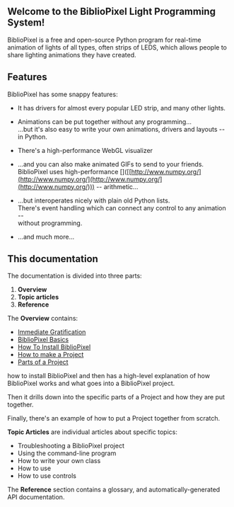 ## Welcome to the BiblioPixel Light Programming System!

BiblioPixel is a free and open-source Python program for real-time animation of
lights of all types, often strips of LEDS, which allows people to share
lighting animations they have created.

## Features

BiblioPixel has some snappy features:


* It has drivers for almost every popular LED strip, and many other lights.
* Animations can be put together without any programming...  
    ...but it's also easy to write your own animations, drivers and layouts --  
    in Python.


* There's a high-performance WebGL visualizer
* ...and you can also make animated GIFs to send to your friends.  
    BiblioPixel uses high-performance []([[http://www.numpy.org/](http://www.numpy.org/](http://www.numpy.org/](http://www.numpy.org/))) --
    arithmetic...


* ...but interoperates nicely with plain old Python lists.  
    There's event handling which can connect any control to any animation --  
    without programming.


* ...and much more...

## This documentation

The documentation is divided into three parts:

1. **Overview**
1. **Topic articles**
1. **Reference**

The **Overview** contains:


* [Immediate Gratification](overview/Immediate-Gratification.md)
* [BiblioPixel Basics](overview/BiblioPixel-Basics.md)
* [How To Install BiblioPixel](overview/How-To-Install-BiblioPixel.md)
* [How to make a Project](overview/How-to-make-a-Project.md)
* [Parts of a Project](overview/Parts-of-a-Project.md)

how to install BiblioPixel and then has a high-level
explanation of how BiblioPixel works and what goes into a BiblioPixel project.

Then it drills down into the specific parts of a Project and how they are put
together.

Finally, there's an example of how to put a Project together from scratch.

**Topic Articles** are individual articles about specific topics:


* Troubleshooting a BiblioPixel project
* Using the  command-line program
* How to write your own  class
* How to use 
* How to use controls

The **Reference** section contains a glossary, and automatically-generated
API documentation.

